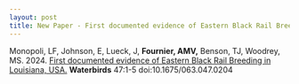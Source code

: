 ```yaml
---
layout: post
title: New Paper - First documented evidence of Eastern Black Rail Breeding in Louisiana, USA.
---
```

  
  
Monopoli, LF, Johnson, E, Lueck, J, **Fournier, AMV,** Benson, TJ, Woodrey, MS. 2024. [First documented evidence of Eastern Black Rail Breeding in Louisiana, USA.](https://github.com/aurielfournier/aurielfournier.github.io/blob/master/_pdfs/Monopoli%20et%20al%20Fournier%202024%20Waterbirds.pdf) **Waterbirds** 47:1-5 doi:10.1675/063.047.0204